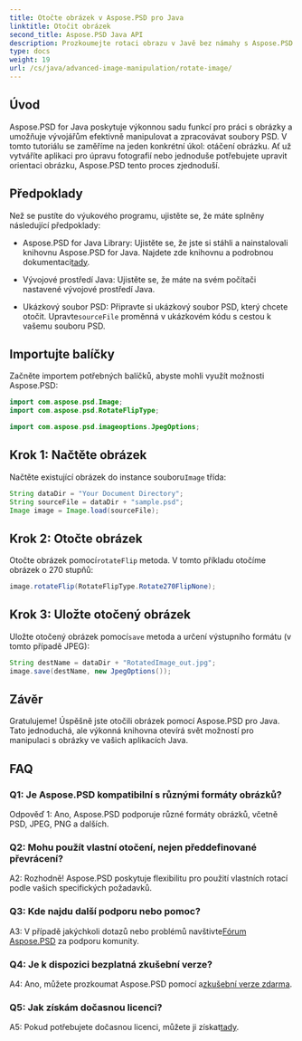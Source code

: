 ```yaml
---
title: Otočte obrázek v Aspose.PSD pro Java
linktitle: Otočit obrázek
second_title: Aspose.PSD Java API
description: Prozkoumejte rotaci obrazu v Javě bez námahy s Aspose.PSD. Snadno otáčejte, překlápějte a ukládejte soubory PSD.
type: docs
weight: 19
url: /cs/java/advanced-image-manipulation/rotate-image/
---
```

## Úvod

Aspose.PSD for Java poskytuje výkonnou sadu funkcí pro práci s obrázky a umožňuje vývojářům efektivně manipulovat a zpracovávat soubory PSD. V tomto tutoriálu se zaměříme na jeden konkrétní úkol: otáčení obrázku. Ať už vytváříte aplikaci pro úpravu fotografií nebo jednoduše potřebujete upravit orientaci obrázku, Aspose.PSD tento proces zjednoduší.

## Předpoklady

Než se pustíte do výukového programu, ujistěte se, že máte splněny následující předpoklady:

-  Aspose.PSD for Java Library: Ujistěte se, že jste si stáhli a nainstalovali knihovnu Aspose.PSD for Java. Najdete zde knihovnu a podrobnou dokumentaci[tady](https://reference.aspose.com/psd/java/).

- Vývojové prostředí Java: Ujistěte se, že máte na svém počítači nastavené vývojové prostředí Java.

-  Ukázkový soubor PSD: Připravte si ukázkový soubor PSD, který chcete otočit. Upravte`sourceFile` proměnná v ukázkovém kódu s cestou k vašemu souboru PSD.

## Importujte balíčky

Začněte importem potřebných balíčků, abyste mohli využít možnosti Aspose.PSD:

```java
import com.aspose.psd.Image;
import com.aspose.psd.RotateFlipType;

import com.aspose.psd.imageoptions.JpegOptions;
```

## Krok 1: Načtěte obrázek

 Načtěte existující obrázek do instance souboru`Image` třída:

```java
String dataDir = "Your Document Directory";
String sourceFile = dataDir + "sample.psd";
Image image = Image.load(sourceFile);
```

## Krok 2: Otočte obrázek

 Otočte obrázek pomocí`rotateFlip` metoda. V tomto příkladu otočíme obrázek o 270 stupňů:

```java
image.rotateFlip(RotateFlipType.Rotate270FlipNone);
```

## Krok 3: Uložte otočený obrázek

 Uložte otočený obrázek pomocí`save` metoda a určení výstupního formátu (v tomto případě JPEG):

```java
String destName = dataDir + "RotatedImage_out.jpg";
image.save(destName, new JpegOptions());
```

## Závěr

Gratulujeme! Úspěšně jste otočili obrázek pomocí Aspose.PSD pro Java. Tato jednoduchá, ale výkonná knihovna otevírá svět možností pro manipulaci s obrázky ve vašich aplikacích Java.

## FAQ

### Q1: Je Aspose.PSD kompatibilní s různými formáty obrázků?

Odpověď 1: Ano, Aspose.PSD podporuje různé formáty obrázků, včetně PSD, JPEG, PNG a dalších.

### Q2: Mohu použít vlastní otočení, nejen předdefinované převrácení?

A2: Rozhodně! Aspose.PSD poskytuje flexibilitu pro použití vlastních rotací podle vašich specifických požadavků.

### Q3: Kde najdu další podporu nebo pomoc?

 A3: V případě jakýchkoli dotazů nebo problémů navštivte[Fórum Aspose.PSD](https://forum.aspose.com/c/psd/34) za podporu komunity.

### Q4: Je k dispozici bezplatná zkušební verze?

 A4: Ano, můžete prozkoumat Aspose.PSD pomocí a[zkušební verze zdarma](https://releases.aspose.com/).

### Q5: Jak získám dočasnou licenci?

 A5: Pokud potřebujete dočasnou licenci, můžete ji získat[tady](https://purchase.aspose.com/temporary-license/).